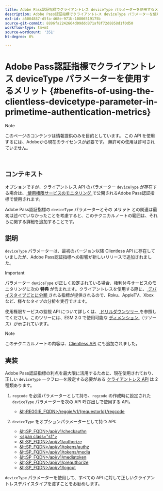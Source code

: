 ```yaml
---
title: Adobe Pass認証指標でクライアントレス deviceType パラメーターを使用するメリット
description: Adobe Pass認証指標でクライアントレス deviceType パラメーターを使用するメリット
exl-id: a5004887-d5fa-468e-971b-10806519175b
source-git-commit: 8896fa2242664d09ddd871af8f72d8858d1f0d50
workflow-type: tm+mt
source-wordcount: '351'
ht-degree: 0%

---
```


# Adobe Pass認証指標でクライアントレス deviceType パラメーターを使用するメリット {#benefits-of-using-the-clientless-devicetype-parameter-in-primetime-authentication-metrics}

>[!NOTE]
>
>このページのコンテンツは情報提供のみを目的としています。 この API を使用するには、Adobeから現在のライセンスが必要です。 無許可の使用は許可されていません。

</br>

## コンテキスト

オプションですが、クライアントレス API のパラメーター `deviceType` が存在する場合は、[ 使用権限サービスのモニタリング ](/help/authentication/entitlement-service-monitoring-overview.md) で公開されるAdobe Pass認証指標で使用されます。

Adobe Pass認証指標の `deviceType` パラメーターとその **メリット** との関連は最初は述べていなかったことを考慮すると、このテクニカルノートの範囲は、それらに関する詳細を追加することです。

## 説明

`deviceType` パラメーターは、最初のバージョン以降 Clientless API に存在していましたが、Adobe Pass認証指標への影響が新しいリリースで追加されました。



>[!IMPORTANT]
>
>パラメーター `deviceType` が正しく設定されている場合、権利付与サービスのモニタリングに次の **特典** が含まれます。クライアントレスを使用する際に、[ デバイスタイプごとに分類 ](/help/authentication/entitlement-service-monitoring-overview.md#clientless_device_type) される指標が提供されるので、Roku、AppleTV、Xbox など、様々なタイプの分析を実行できます。


使用権限サービスの監視 API について詳しくは、[ ドリルダウンツリー ](/help/authentication/entitlement-service-monitoring-api.md#drill-down_tree) を参照してください。このツリーには、ESM 2.0 で使用可能な [ ディメンション ](/help/authentication/entitlement-service-monitoring-overview.md#esm_dimensions) （リソース）が示されています。

>[!NOTE]
>
>このテクニカルノートの内容は、[Clientless API](#clientless_device_type) にも追加されました。




## 実装

Adobe Pass認証指標の利点を最大限に活用するために、現在使用されており、正しい `deviceType` ークフローを設定する必要がある [ クライアントレス API](#web_srvs_summary) は 2 種類あります。

1. `regcode` を必須パラメーターとして持ち、`regcode` の作成時に設定された `deviceType` パラメーターを次の API 呼び出しで使用する API。
   - [\&lt;REGGIE\_FQDN\>/reggie/v1/{requestorId}/regcode](#reg_serv)

1. `deviceType` をオプションパラメーターとして持つ API:
   - [\&lt;SP\_FQDN\>/api/v1/checkauthn](#check_authn_token)
   - [&lt;span class=&quot;s1&quot;>](#retrieve_authn_token)
   - [\&lt;SP\_FQDN\>/api/v1/authorize](#init_authz)
   - [\&lt;SP\_FQDN\>/api/v1/tokens/authz](#retrieve_authz_token)
   - [\&lt;SP\_FQDN\>/api/v1/tokens/media](#short_media)
   - [\&lt;SP\_FQDN\>/api/v1/mediatoken](#short_media)
   - [\&lt;SP\_FQDN\>/api/v1/preauthorize](#PreAuthZ_Resources)
   - [\&lt;SP\_FQDN\>/api/v1/logout](#init_logout)

`deviceType` パラメーターを使用して、すべての API に対して正しいクライアントレスデバイスタイプを渡すことをお勧めします。
